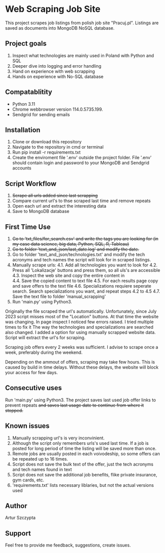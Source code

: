 # Web Scraping Job Site

This project scrapes job listings from polish job site "Pracuj.pl". Listings are saved as documents into MongoDB NoSQL database.

## Project goals

1. Inspect what technologies are mainly used in Poland with Python and SQL
2. Deeper dive into logging and error handling
3. Hand on experience with web scrapping
4. Hands on experience with No-SQL database

## Compatablitity

- Python 3.11
- Chrome webbrowser version 114.0.5735.199.
- Sendgrid for sending emails

## Installation

1. Clone or download this repository
2. Navigate to the repository in cmd or terminal
3. Run pip install -r requirements.txt
4. Create the enviroment file '.env' outside the project folder. File '.env' should contain login and password to your MongoDB and Sendgrid accounts

## Script Workflow

1. ~~Scrape all urls added since last scrapping~~
2. Compare current url's to thse scraped last time and remove repeats
3. Open each url and extract the interesting data
4. Save to MongoDB database

## First Time Use
1. ~~Go to 'txt_files/for_search.csv' and write the tags you are looking for (in my case data science, big data, Python, SQL, R, Tableau)~~
2. ~~Go to folder 'text_and_json/last_date.log' and modify the date.~~
3. Go to folder 'text_and_json/technologies.txt' and modify the tech acronyms and tech names the script will look for in scraped listings.
4. Manually scrape urls:
    4.1. Add all technologies you want to look for
    4.2. Press all 'Lokalizacje' buttons and press them, so all uls's are accessible
    4.3. Inspect the web site and copy the entire content in <div data-test="section-offers">
    4.4. Save the copied content to text file
    4.5. For each results page copy and save offers to the text file
    4.6. Specializations requiere seperate search. Search specializations you want, and repeat steps 4.2 to 4.5
    4.7. Save the text file to folder 'manual_scrapping' 
4. Run 'main.py' using Python3.

Originally the file scraped the url's automatically. Unfortunately, since July 2023 script misses most of the "Location" buttons. At that time the website was changing. In page inspect I noticed few errors raised. I tried multiple times to fix it
The way the technologies and specializations are searched also changed.
I added a option for using manually scrapped website data. Script will extract the url's for scraping.

Scraping job offers every 2 weeks was sufficient. I advise to scrape once a week, preferably during the weekend.

Depending on the ammout of offers, scraping may take few hours. This is caused by build in time delays. Without these delays, the website will block your access for few days.

## Consecutive uses
Run 'main.py' using Python3. The project saves last used job offer links to prevent repeats ~~and saves last usage date to continue from where it stopped.~~

## Known issues
1. Manually scrapping url's is very inconvinient.
2. Although the script only remembers urls's used last time. If a job is posted for long period of time the listing will be saved more than once.
3. Remote jobs are usually posted in each voivodeship, so some offers can be repeated up to 16 times.
4. Script does not save the bulk text of the offer, just the tech acronyms and tech names found in text
5. Script does not save the additional job benefits, flike private insurance, gym cards, etc.
6. 'requirements.txt' lists necessary liblaries, but not the actual versions used

## Author
Artur Szczypta

## Support
Feel free to provide me feedback, suggestions, create issues. 









